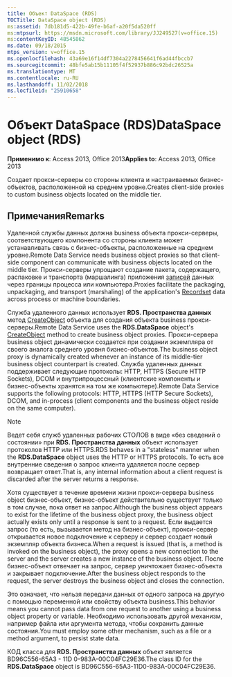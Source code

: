 ```yaml
---
title: Объект DataSpace (RDS)
TOCTitle: DataSpace object (RDS)
ms:assetid: 7db181d5-422b-49fe-b6af-a20f5da520ff
ms:mtpsurl: https://msdn.microsoft.com/library/JJ249527(v=office.15)
ms:contentKeyID: 48545862
ms.date: 09/18/2015
mtps_version: v=office.15
ms.openlocfilehash: 43a69e16f14df7304a2278456641f6ad44fbccb7
ms.sourcegitcommit: 48bfe5ab15b11105f4f52937b886c92bdc26525a
ms.translationtype: MT
ms.contentlocale: ru-RU
ms.lasthandoff: 11/02/2018
ms.locfileid: "25910658"
---
```

# <a name="dataspace-object-rds"></a><span data-ttu-id="c3cd4-102">Объект DataSpace (RDS)</span><span class="sxs-lookup"><span data-stu-id="c3cd4-102">DataSpace object (RDS)</span></span>

<span data-ttu-id="c3cd4-103">**Применимо к**: Access 2013, Office 2013</span><span class="sxs-lookup"><span data-stu-id="c3cd4-103">**Applies to**: Access 2013, Office 2013</span></span>

<span data-ttu-id="c3cd4-104">Создает прокси-серверы со стороны клиента и настраиваемых бизнес-объектов, расположенной на среднем уровне.</span><span class="sxs-lookup"><span data-stu-id="c3cd4-104">Creates client-side proxies to custom business objects located on the middle tier.</span></span>

## <a name="remarks"></a><span data-ttu-id="c3cd4-105">Примечания</span><span class="sxs-lookup"><span data-stu-id="c3cd4-105">Remarks</span></span>

<span data-ttu-id="c3cd4-106">Удаленной службы данных должна business объекта прокси-серверы, соответствующего компонента со стороны клиента может устанавливать связь с бизнес-объекты, расположенные на среднем уровне.</span><span class="sxs-lookup"><span data-stu-id="c3cd4-106">Remote Data Service needs business object proxies so that client-side component can communicate with business objects located on the middle tier.</span></span> <span data-ttu-id="c3cd4-107">Прокси-серверы упрощают создание пакета, содержащего, распаковке и транспорта (маршалинга) приложения [записей](recordset-object-ado.md) данных через границы процесса или компьютера.</span><span class="sxs-lookup"><span data-stu-id="c3cd4-107">Proxies facilitate the packaging, unpackaging, and transport (marshaling) of the application's [Recordset](recordset-object-ado.md) data across process or machine boundaries.</span></span>

<span data-ttu-id="c3cd4-108">Служба удаленного данных использует **RDS. Пространства данных** метод [CreateObject](createobject-method-rds.md) объекта для создания объекта business прокси-серверы.</span><span class="sxs-lookup"><span data-stu-id="c3cd4-108">Remote Data Service uses the **RDS.DataSpace** object's [CreateObject](createobject-method-rds.md) method to create business object proxies.</span></span> <span data-ttu-id="c3cd4-109">Прокси-сервера business object динамически создается при создании экземпляра от своего аналога среднего уровня бизнес-объектов.</span><span class="sxs-lookup"><span data-stu-id="c3cd4-109">The business object proxy is dynamically created whenever an instance of its middle-tier business object counterpart is created.</span></span> <span data-ttu-id="c3cd4-110">Служба удаленных данных поддерживает следующие протоколы: HTTP, HTTPS (Secure HTTP Sockets), DCOM и внутрипроцессный (клиентские компоненты и бизнес-объекты хранятся на том же компьютере).</span><span class="sxs-lookup"><span data-stu-id="c3cd4-110">Remote Data Service supports the following protocols: HTTP, HTTPS (HTTP Secure Sockets), DCOM, and in-process (client components and the business object reside on the same computer).</span></span>

> [!NOTE]
> <span data-ttu-id="c3cd4-111">Ведет себя служб удаленных рабочих СТОЛОВ в виде «без сведений о состоянии» при **RDS. Пространства данных** объект использует протоколов HTTP или HTTPS.</span><span class="sxs-lookup"><span data-stu-id="c3cd4-111">RDS behaves in a "stateless" manner when the **RDS.DataSpace** object uses the HTTP or HTTPS protocols.</span></span> <span data-ttu-id="c3cd4-112">То есть все внутренние сведения о запрос клиента удаляется после сервер возвращает ответ.</span><span class="sxs-lookup"><span data-stu-id="c3cd4-112">That is, any internal information about a client request is discarded after the server returns a response.</span></span>

<span data-ttu-id="c3cd4-113">Хотя существует в течение времени жизни прокси-сервера business object бизнес-объект, бизнес-объект действительно существует только в том случае, пока ответ на запрос.</span><span class="sxs-lookup"><span data-stu-id="c3cd4-113">Although the business object appears to exist for the lifetime of the business object proxy, the business object actually exists only until a response is sent to a request.</span></span> <span data-ttu-id="c3cd4-114">Если выдается запрос (то есть, вызывается метод на бизнес-объект), прокси-сервер открывается новое подключение к серверу и сервер создает новый экземпляр объекта бизнеса.</span><span class="sxs-lookup"><span data-stu-id="c3cd4-114">When a request is issued (that is, a method is invoked on the business object), the proxy opens a new connection to the server and the server creates a new instance of the business object.</span></span> <span data-ttu-id="c3cd4-115">После бизнес-объект отвечает на запрос, сервер уничтожает бизнес-объекта и закрывает подключение.</span><span class="sxs-lookup"><span data-stu-id="c3cd4-115">After the business object responds to the request, the server destroys the business object and closes the connection.</span></span>

<span data-ttu-id="c3cd4-116">Это означает, что нельзя передачи данных от одного запроса на другую с помощью переменной или свойству объекта business.</span><span class="sxs-lookup"><span data-stu-id="c3cd4-116">This behavior means you cannot pass data from one request to another using a business object property or variable.</span></span> <span data-ttu-id="c3cd4-117">Необходимо использовать другой механизм, например файла или аргумента метода, чтобы сохранить данные состояния.</span><span class="sxs-lookup"><span data-stu-id="c3cd4-117">You must employ some other mechanism, such as a file or a method argument, to persist state data.</span></span>

<span data-ttu-id="c3cd4-118">КОД класса для **RDS. Пространства данных** объект является BD96C556-65A3 - 11D 0-983A-00C04FC29E36.</span><span class="sxs-lookup"><span data-stu-id="c3cd4-118">The class ID for the **RDS.DataSpace** object is BD96C556-65A3-11D0-983A-00C04FC29E36.</span></span>

